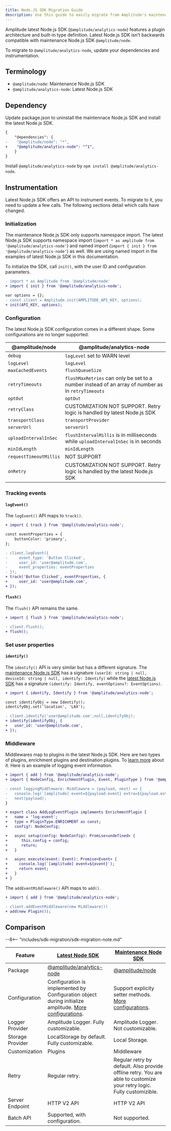 ```yaml
---
title: Node.JS SDK Migration Guide
description: Use this guide to easily migrate from Amplitude's maintenance Node.JS SDK (@amplitude/node) to the latest SDK (@amplitude/analytics-node).
---
```


Amplitude latest Node.js SDK (`@amplitude/analytics-node`) features a plugin architecture and built-in type definition. Latest Node.js SDK isn't backwards compatible with maintenance Node.js SDK `@amplitude/node`. 

To migrate to `@amplitude/analytics-node`, update your dependencies and instrumentation.

## Terminology

* `@amplitude/node`: Maintenance Node.js SDK
* `@amplitude/analytics-node`: Latest Node.js SDK

## Dependency

Update package.json to uninstall the maintennace Node.js SDK and install the latest Node.js SDK.

```diff
{
    "dependencies": {
-    "@amplitude/node": "*",
+    "@amplitude/analytics-node": "^1",
    }
}
```

Install `@amplitude/analytics-node` by `npm install @amplitude/analytics-node`.

## Instrumentation

Latest Node.js SDK offers an API to instrument events. To migrate to it, you need to update a few calls. The following sections detail which calls have changed.

### Initialization

The maintenance Node.js SDK only supports namespace import. The latest Node.js SDK supports namespace import (`import * as amplitude from '@amplitude/analytics-node'`) and named import (`import { init } from '@amplitude/analytics-node'`) as well. We are using named import in the examples of latest Node.js SDK in this documentation.

To initialize the SDK, call `init()`, with the user ID and configuration parameters.

```diff
- import * as Amplitude from '@amplitude/node'
+ import { init } from '@amplitude/analytics-node';

var options = {};
- const client = Amplitude.init(AMPLITUDE_API_KEY, options);
+ init(API_KEY, options);
```

### Configuration

The latest Node.js SDK configuration comes in a different shape. Some configurations are no longer supported.

|@amplitude/node|@amplitude/analytics-node|
|-|-|
| `debug` | `logLevel` set to WARN level|
| `logLevel` | `logLevel` |
| `maxCachedEvents` | `flushQueueSize` |
| `retryTimeouts` | `flushMaxRetries` can only be set to a number instead of an array of number as in `retryTimeouts`
| `optOut` | `optOut` |
| `retryClass` | CUSTOMIZATION NOT SUPPORT. Retry logic is handled by latest Node.js SDK|
| `transportClass` | `transportProvider` |
| `serverUrl` | `serverUrl` |
| `uploadIntervalInSec` | `flushIntervalMillis` is in milliseconds while `uploadIntervalInSec` is in seconds|
| `minIdLength` | `minIdLength` |
| `requestTimeoutMillis` | NOT SUPPORT |
| `onRetry` | CUSTOMIZATION NOT SUPPORT. Retry logic is handled by the latest Node.js SDK |

### Tracking events

#### `logEvent()`

The `logEvent()` API maps to `track()`.

```diff
+ import { track } from '@amplitude/analytics-node';

const eventProperties = {
    buttonColor: 'primary',
};

- client.logEvent({
-     event_type: 'Button Clicked',
-     user_id: 'user@amplitude.com',
-     event_properties: eventProperties
- });
+ track('Button Clicked', eventProperties, {
+     user_id: 'user@amplitude.com',
+ });
```

#### `flush()`

The `flush()` API remains the same.

```diff
+ import { flush } from '@amplitude/analytics-node';

- client.flush();
+ flush();
```

### Set user properties

#### `identify()`

The `identify()` API is very similar but has a different signature. The [maintenance Node.js SDK](https://github.com/amplitude/Amplitude-Node/blob/2ef295e1fb698286d606ea4a2ccbbfdc4ba3fdc8/packages/node/src/nodeClient.ts#L142) has a signature `(userId: string | null, deviceId: string | null, identify: Identify)` while the [latest Node.js SDK](https://github.com/amplitude/Amplitude-TypeScript/blob/8f4ea010279fb21190a2c0595d4ae8a7d9e987ce/packages/analytics-core/src/core-client.ts#L62) has a signature `(identify: Identify, eventOptions?: EventOptions)`.

```diff
+ import { identify, Identify } from '@amplitude/analytics-node';

const identifyObj = new Identify();
identifyObj.set('location', 'LAX');

- client.identify('user@amplitude.com',null,identifyObj);
+ identify(identifyObj, {
+   user_id: 'user@amplitude.com',
+ });
```

### Middleware

Middlewares map to plugins in the latest Node.js SDK. Here are two types of plugins, enrichment plugins and destination plugins. To [learn more](../#plugins) about it. Here is an example of logging event information.

```diff
+ import { add } from '@amplitude/analytics-node';
+ import { NodeConfig, EnrichmentPlugin, Event, PluginType } from '@amplitude/analytics-types';

- const loggingMiddleware: Middleware = (payload, next) => {
-   console.log(`[amplitude] event=${payload.event} extra=${payload.extra}`);
-   next(payload);
}

+ export class AddLogEventPlugin implements EnrichmentPlugin {
+   name = 'log-event';
+   type = PluginType.ENRICHMENT as const;
+   config?: NodeConfig;

+   async setup(config: NodeConfig): Promise<undefined> {
+      this.config = config;
+      return;
+   }

+   async execute(event: Event): Promise<Event> {
+     console.log(`[amplitude] event=${event}`);
+     return event;
+   }
+ }
```

The `addEventMiddleware()` API maps to `add()`.

```diff
+ import { add } from '@amplitude/analytics-node';

- client.addEventMiddleware(new Middleware())
+ add(new Plugin());
```

## Comparison 

--8<-- "includes/sdk-migration/sdk-migration-note.md"

| <div class="big-column">Feature</div> | [Latest Node SDK](./) | [Maintenance Node SDK](../../node/) |
| --- | --- | --- |
| Package | [@amplitude/analytics-node](https://www.npmjs.com/package/@amplitude/analytics-node) | [@amplitude/node](https://www.npmjs.com/package/@amplitude/node)|
| Configuration | Configuration is implemented by Configuration object during initialize amplitude. [More configurations](./#configuration). | Support explicity setter methods. [More configurations](../../node/#configuration).|
| Logger Provider | Amplitude Logger. Fully customizable. | Amplitude Logger.  Not customizable. |
| Storage Provider | LocalStorage by default. Fully customizable. | Local Storage. |
| Customization | Plugins | Middleware |
| Retry | Regular retry. | Regular retry by default. Also provide offline retry. You are able to customize your retry logic. Fully customizible. |
| Server Endpoint | HTTP V2 API |  HTTP V2 API |
| Batch API | Supported, with configuration. | Not supported. |